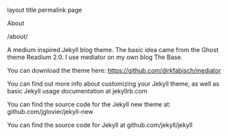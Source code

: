 layout 	title 	permalink
page
	
About
	
/about/

A medium inspired Jekyll blog theme. The basic idea came from the Ghost theme Readium 2.0. I use mediator on my own blog The Base.

You can download the theme here: https://github.com/dirkfabisch/mediator

You can find out more info about customizing your Jekyll theme, as well as basic Jekyll usage documentation at jekyllrb.com

You can find the source code for the Jekyll new theme at: github.com/jglovier/jekyll-new

You can find the source code for Jekyll at github.com/jekyll/jekyll

